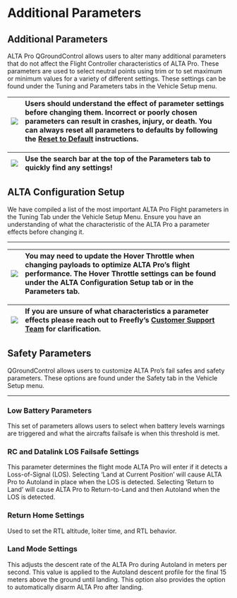 # Additional Parameters

## **Additional Parameters**

ALTA Pro QGroundControl allows users to alter many additional parameters that do not affect the Flight Controller characteristics of ALTA Pro. These parameters are used to select neutral points using trim or to set maximum or minimum values for a variety of different settings. These settings can be found under the Tuning and Parameters tabs in the Vehicle Setup menu.

| ![](https://lh6.googleusercontent.com/ugslLYofjq1aeJzjU0a4QIb1mo4ga9KcBmv4LhwJBurfFlqTDKkA9UkgJ7tf8Ztibwl5EpcNijrKIMgEkIWe18lajvUm7zumPxPiApD84d5ebpLIStSDIJkbXoOKJiyVLR1f2yGF) | **Users should understand the effect of parameter settings before changing them. Incorrect or poorly chosen parameters can result in crashes, injury, or death. You can always reset all parameters to defaults by following the** [**Reset to Default**](https://docs.google.com/document/d/1imQvHqWrF_fCkm6sBj5LfYu820OBOBGOA25gjYavPF8/edit#heading=h.e8r4rsmznxh3) **instructions.** |
| :--- | :--- |


| ![](https://lh4.googleusercontent.com/HpkEwm74tCXUHVxImUfvCUkE04-iQ-h21xWSkmyaEQP5CzrLm4OysE2cnVw0DON3CuMoEmrgzff2GmjRm21o-IwCWSyTs0Ucol0e7o1yR2o_okWGSGOJ2iEpgutZiLaMSubR7i6c) | **Use the search bar at the top of the Parameters tab to quickly find any settings!** |
| :--- | :--- |


## **ALTA Configuration Setup**

We have compiled a list of the most important ALTA Pro Flight parameters in the Tuning Tab under the Vehicle Setup Menu. Ensure you have an understanding of what the characteristic of the ALTA Pro a parameter effects before changing it.  
****

| ![](https://lh4.googleusercontent.com/HpkEwm74tCXUHVxImUfvCUkE04-iQ-h21xWSkmyaEQP5CzrLm4OysE2cnVw0DON3CuMoEmrgzff2GmjRm21o-IwCWSyTs0Ucol0e7o1yR2o_okWGSGOJ2iEpgutZiLaMSubR7i6c) | **You may need to update the Hover Throttle when changing payloads to optimize ALTA Pro’s flight performance. The Hover Throttle settings can be found under the ALTA Configuration Setup tab or in the Parameters tab.** |
| :--- | :--- |


| ![](https://lh4.googleusercontent.com/HpkEwm74tCXUHVxImUfvCUkE04-iQ-h21xWSkmyaEQP5CzrLm4OysE2cnVw0DON3CuMoEmrgzff2GmjRm21o-IwCWSyTs0Ucol0e7o1yR2o_okWGSGOJ2iEpgutZiLaMSubR7i6c) | **If you are unsure of what characteristics a parameter effects please reach out to Freefly’s** [**Customer Support Team**](https://freeflysystems.com/contact) **for clarification.** |
| :--- | :--- |


## **Safety Parameters**

QGroundControl allows users to customize ALTA Pro’s fail safes and safety parameters. These options are found under the Safety tab in the Vehicle Setup menu.  
****

### **Low Battery Parameters**

This set of parameters allows users to select when battery levels warnings are triggered and what the aircrafts failsafe is when this threshold is met.

### **RC and Datalink LOS Failsafe Settings**

This parameter determines the flight mode ALTA Pro will enter if it detects a Loss-of-Signal \(LOS\). Selecting ‘Land at Current Position’ will cause ALTA Pro to Autoland in place when the LOS is detected. Selecting ‘Return to Land’ will cause ALTA Pro to Return-to-Land and then Autoland when the LOS is detected.

### **Return Home Settings**

Used to set the RTL altitude, loiter time, and RTL behavior.

### **Land Mode Settings**

This adjusts the descent rate of the ALTA Pro during Autoland in meters per second. This value is applied to the Autoland descent profile for the final 15 meters above the ground until landing. This option also provides the option to automatically disarm ALTA Pro after landing.

##  


